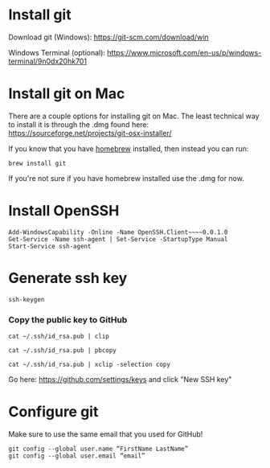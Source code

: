 # Install git
Download git (Windows): https://git-scm.com/download/win

Windows Terminal (optional): https://www.microsoft.com/en-us/p/windows-terminal/9n0dx20hk701

# Install git on Mac

There are a couple options for installing git on Mac. The least technical way to install it is through the .dmg found here: https://sourceforge.net/projects/git-osx-installer/

If you know that you have [homebrew](https://brew.sh/) installed, then instead you can run:

```bash,mac
brew install git
```

If you're not sure if you have homebrew installed use the .dmg for now.

# Install OpenSSH

```powershell,windows
Add-WindowsCapability -Online -Name OpenSSH.Client~~~~0.0.1.0
Get-Service -Name ssh-agent | Set-Service -StartupType Manual
Start-Service ssh-agent
```

# Generate ssh key

```bash,all platforms
ssh-keygen
```

### Copy the public key to GitHub

```powershell,windows
cat ~/.ssh/id_rsa.pub | clip
```

```bash,mac
cat ~/.ssh/id_rsa.pub | pbcopy
```

```bash,linux
cat ~/.ssh/id_rsa.pub | xclip -selection copy
```

Go here: https://github.com/settings/keys and click "New SSH key"

# Configure git

Make sure to use the same email that you used for GitHub!

```
git config --global user.name “FirstName LastName”
git config --global user.email “email”
```
